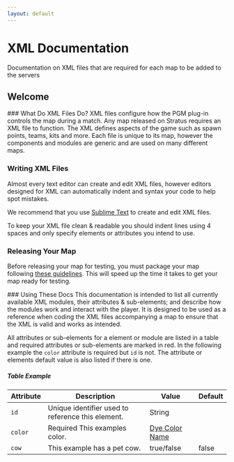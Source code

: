 ```yaml
---
layout: default
---
```


<div class="container">
<div class="jumbotron">
<h1>XML Documentation</h1>
<p class="lead">Documentation on XML files that are required for each map to be added to the servers</p>
</div>
<section>
<div class="page-header">
<h1>Welcome</h1>
</div>
<div class="row">
<div class="col-sm-6" markdown="1">
### What Do XML Files Do?
XML files configure how the PGM plug-in controls the map during a match. Any map released on Stratus requires an XML file to function. The XML defines aspects of the game such as spawn points, teams, kits and more. Each file is unique to its map, however the components and modules are generic and are used on many different maps.


### Writing XML Files
Almost every text editor can create and edit XML files, however editors designed for XML can automatically indent and syntax your code to help spot mistakes.

We recommend that you use [Sublime Text](http://www.sublimetext.com) to create and edit XML files.

To keep your XML file clean & readable you should indent lines using 4 spaces and only specify elements or attributes you intend to use.

### Releasing Your Map
Before releasing your map for testing, you must package your map following [these guidelines](/guides/packaging/cleaning_files).
This will speed up the time it takes to get your map ready for testing.

</div>
<div class="col-sm-6" markdown="1">
### Using These Docs
This documentation is intended to list all currently available XML modules, their attributes & sub-elements; and describe how the modules work and interact with the player. It is designed to be used as a reference when coding the XML files accompanying a map to ensure that the XML is valid and works as intended.

All attributes or sub-elements for a element or module are listed in a table and required attributes or sub-elements are marked in red. In the following example the `color` attribute is required but `id` is not. The attribute or elements default value is also listed if there is one.

##### Table Example
<div class="table-responsive">
  <table class="table table-striped table-condensed">
    <thead>
      <tr>
        <th>Attribute</th>
        <th>Description</th>
        <th>Value</th>
        <th>Default</th>
      </tr>
    </thead>
    <tbody>
      <tr>
        <td>
          <code>id</code>
        </td>
        <td>Unique identifier used to reference this element.</td>
        <td>
          <span class="label label-primary">String</span>
        </td>
        <td></td>
      </tr>
      <tr>
        <td>
          <code>color</code>
        </td>
        <td>
          <span class="label label-danger">Required</span>
          This examples color.
        </td>
        <td>
          <a href="/reference/colors"> Dye Color Name</a>
        </td>
        <td></td>
      </tr>
      <tr>
        <td>
          <code>cow</code>
        </td>
        <td>This example has a pet cow.</td>
        <td>
          <span class="label label-primary">true/false</span>
        </td>
        <td>false</td>
      </tr>
    </tbody>
  </table>
</div>
</div>
</div>
</section>
</div>
